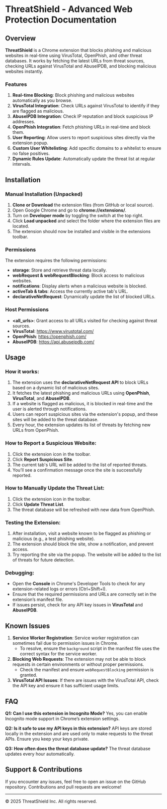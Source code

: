 
# ThreatShield - Advanced Web Protection Documentation

## Overview
**ThreatShield** is a Chrome extension that blocks phishing and malicious websites in real-time using VirusTotal, OpenPhish, and other threat databases. It works by fetching the latest URLs from threat sources, checking URLs against VirusTotal and AbuseIPDB, and blocking malicious websites instantly.

### Features
1. **Real-time Blocking**: Block phishing and malicious websites automatically as you browse.
2. **VirusTotal Integration**: Check URLs against VirusTotal to identify if they are flagged as malicious.
3. **AbuseIPDB Integration**: Check IP reputation and block suspicious IP addresses.
4. **OpenPhish Integration**: Fetch phishing URLs in real-time and block them.
5. **User Reporting**: Allow users to report suspicious sites directly via the extension popup.
6. **Custom User Whitelisting**: Add specific domains to a whitelist to ensure no false positives.
7. **Dynamic Rules Update**: Automatically update the threat list at regular intervals.

## Installation
### Manual Installation (Unpacked)
1. **Clone or Download** the extension files (from GitHub or local source).
2. Open Google Chrome and go to **chrome://extensions/**.
3. Turn on **Developer mode** by toggling the switch at the top right.
4. Click **Load unpacked** and select the folder where the extension files are located.
5. The extension should now be installed and visible in the extensions toolbar.

### Permissions
The extension requires the following permissions:
- **storage**: Store and retrieve threat data locally.
- **webRequest & webRequestBlocking**: Block access to malicious websites.
- **notifications**: Display alerts when a malicious website is blocked.
- **activeTab & tabs**: Access the currently active tab's URL.
- **declarativeNetRequest**: Dynamically update the list of blocked URLs.

### Host Permissions
- **<all_urls>**: Grant access to all URLs visited for checking against threat sources.
- **VirusTotal**: https://www.virustotal.com/
- **OpenPhish**: https://openphish.com/
- **AbuseIPDB**: https://api.abuseipdb.com/

## Usage
### How it works:
1. The extension uses the **declarativeNetRequest API** to block URLs based on a dynamic list of malicious sites.
2. It fetches the latest phishing and malicious URLs using **OpenPhish**, **VirusTotal**, and **AbuseIPDB**.
3. If a website is flagged as malicious, it is blocked in real-time and the user is alerted through notifications.
4. Users can report suspicious sites via the extension's popup, and these sites will be added to the threat database.
5. Every hour, the extension updates its list of threats by fetching new URLs from OpenPhish.

### How to Report a Suspicious Website:
1. Click the extension icon in the toolbar.
2. Click **Report Suspicious Site**.
3. The current tab's URL will be added to the list of reported threats.
4. You’ll see a confirmation message once the site is successfully reported.

### How to Manually Update the Threat List:
1. Click the extension icon in the toolbar.
2. Click **Update Threat List**.
3. The threat database will be refreshed with new data from OpenPhish.

### Testing the Extension:
1. After installation, visit a website known to be flagged as phishing or malicious (e.g., a test phishing website).
2. The extension should block the site, show a notification, and prevent access.
3. Try reporting the site via the popup. The website will be added to the list of threats for future detection.

### Debugging:
- Open the **Console** in Chrome's Developer Tools to check for any extension-related logs or errors (Ctrl+Shift+I).
- Ensure that the required permissions and URLs are correctly set in the extension’s manifest file.
- If issues persist, check for any API key issues in **VirusTotal** and **AbuseIPDB**.

## Known Issues
1. **Service Worker Registration**: Service worker registration can sometimes fail due to permission issues in Chrome.
   - To resolve, ensure the `background` script in the manifest file uses the correct syntax for the service worker.
2. **Blocking Web Requests**: The extension may not be able to block requests in certain environments or without proper permissions.
   - Check the manifest and ensure `webRequestBlocking` permission is granted.
3. **VirusTotal API Issues**: If there are issues with the VirusTotal API, check the API key and ensure it has sufficient usage limits.

## FAQ
**Q1: Can I use this extension in Incognito Mode?**
Yes, you can enable Incognito mode support in Chrome’s extension settings.

**Q2: Is it safe to use my API keys in this extension?**
API keys are stored locally in the extension and are used only to make requests to the threat APIs. Ensure you keep your keys private.

**Q3: How often does the threat database update?**
The threat database updates every hour automatically.

## Support & Contributions
If you encounter any issues, feel free to open an issue on the GitHub repository. Contributions and pull requests are welcome!

---

© 2025 ThreatShield Inc. All rights reserved.

